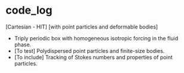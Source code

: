 # code_log

[Cartesian - HIT] [with point particles and deformable bodies]
- Triply periodic box with homogeneous isotropic forcing in the fluid phase.
- [To test] Polydispersed point particles and finite-size bodies.
- [To include] Tracking of Stokes numbers and properties of point particles.
